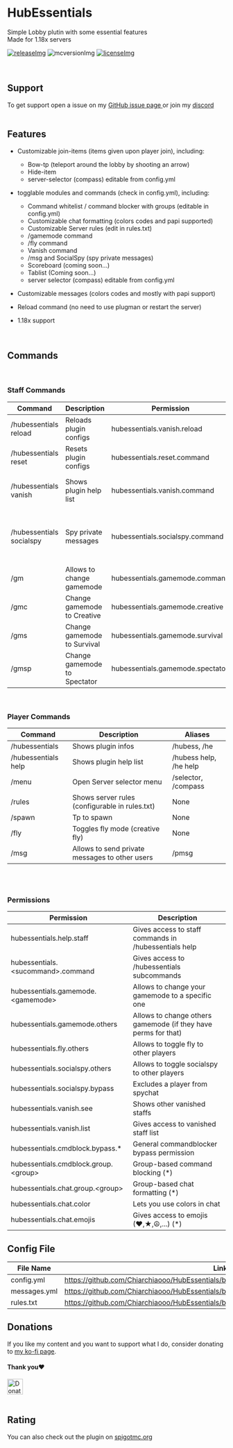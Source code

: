 [licenseImg]: https://img.shields.io/badge/License-GPL--3.0-important
[license]: https://github.com/Chiarchiaooo/HubEssentials/blob/master/LICENSE
[mcversionImg]: https://img.shields.io/badge/MC%20Version-1.18x-success
[mcversion]: https://www.spigotmc.org/resources/hubessentials
[releaseImg]: https://img.shields.io/badge/Version-1.0-blue
[release]: https://github.com/Chiarchiaooo/HubEssentials/releases/latest

# HubEssentials
Simple Lobby plutin with some essential features<br>
Made for 1.18x servers
<br>

[![releaseImg]][release] ![mcversionImg] [![licenseImg]][license]


<br>

## Support

To get support open a issue on my <a href=https://github.com/Chiarchiaooo/HubEssentials/issues> GitHub issue page </a> or join my <a href=https://dsc.gg/cliffycommunity>discord</a><br><br>

## Features

* Customizable join-items (items given upon player join), including:
  * Bow-tp (teleport around the lobby by shooting an arrow)
  * Hide-item
  * server-selector (compass) editable from config.yml

* togglable modules and commands (check in config.yml), including:
  * Command whitelist / command blocker with groups (editable in config.yml)
  * Customizable chat formatting (colors codes and papi supported)
  * Customizable Server rules (edit in rules.txt)
  * /gamemode command
  * /fly command
  * Vanish command 
  * /msg and SocialSpy (spy private messages)
  * Scoreboard (coming soon...)
  * Tablist (Coming soon...)
  * server selector (compass) editable from config.yml

* Customizable messages (colors codes and mostly with papi support)
* Reload command (no need to use plugman or restart the server)
* 1.18x support

<br>

## Commands
<br>

### Staff Commands
| Command | Description | Permission | Aliases |
| --------------- | ---------------- | ---------------- | ---------------- |
| /hubessentials reload | Reloads plugin configs | hubessentials.vanish.reload | /hubess reload, /he reload |
| /hubessentials reset | Resets plugin configs | hubessentials.reset.command | /hubess reset, /he reset |
| /hubessentials vanish | Shows plugin help list | hubessentials.vanish.command | /hubess vanish, /he vanish , /vanish, /v |
| /hubessentials socialspy | Spy private messages | hubessentials.socialspy.command | /hubess socialspy, /he socialspy, /socialspy, /ss |
| /gm | Allows to change gamemode | hubessentials.gamemode.command  | /gamemode |
| /gmc | Change gamemode to Creative | hubessentials.gamemode.creative | /gm c, /gamemode creative |
| /gms | Change gamemode to Survival | hubessentials.gamemode.survival | /gm s, /gamemode survival |
| /gmsp | Change gamemode to Spectator | hubessentials.gamemode.spectator | /gm sp, /gamemode spectator |

<br> 

### Player Commands
| Command | Description | Aliases |
| --------------- | ---------------- | ---------------- |
| /hubessentials | Shows plugin infos | /hubess, /he |
| /hubessentials help | Shows plugin help list | /hubess help, /he help |
| /menu | Open Server selector menu | /selector, /compass |
| /rules | Shows server rules (configurable in rules.txt) | None |
| /spawn | Tp to spawn | None |
| /fly | Toggles fly mode (creative fly) | None |
| /msg | Allows to send private messages to other users | /pmsg |

<br><br>
### Permissions

| Permission | Description |
| --------------- | ---------------- |
| hubessentials.help.staff | Gives access to staff commands in /hubessentials help |
| hubessentials.\<sucommand>\.command | Gives access to /hubessentials subcommands |
| hubessentials.gamemode.\<gamemode> | Allows to change your gamemode to a specific one |
| hubessentials.gamemode.others | Allows to change others gamemode (if they have perms for that) |
| hubessentials.fly.others | Allows to toggle fly to other players |
| hubessentials.socialspy.others | Allows to toggle socialspy to other players |
| hubessentials.socialspy.bypass | Excludes a player from spychat |
| hubessentials.vanish.see  | Shows other vanished staffs |
| hubessentials.vanish.list |  Gives access to vanished staff list |
| hubessentials.cmdblock.bypass.* | General commandblocker bypass permission |
| hubessentials.cmdblock.group.\<group> | Group-based command blocking (*) |
| hubessentials.chat.group.\<group> | Group-based chat formatting (*) |
| hubessentials.chat.color |  Lets you use colors in chat  |
| hubessentials.chat.emojis|  Gives access to emojis (❤,★,☮,...) (*) |


## Config File
| File Name  | Link |
| ---------- | ---- |
| config.yml | https://github.com/Chiarchiaooo/HubEssentials/blob/master/src/main/resources/config.yml |
| messages.yml | https://github.com/Chiarchiaooo/HubEssentials/blob/master/src/main/resources/messages.yml |
| rules.txt | https://github.com/Chiarchiaooo/HubEssentials/blob/master/src/main/resources/rules.txt |

## Donations

If you like my content and you want to support what I do, consider donating to <a href='https://ko-fi.com/U7U59S2LZ'>my ko-fi page</a>. <br>
#### Thank you❤️
<a href='https://ko-fi.com/U7U59S2LZ' target='_blank'><img height='36' style='border:0px;height:36px;' src='https://cdn.ko-fi.com/cdn/kofi1.png?v=3' border='0' alt='Donate at ko-fi.com' /></a>
<br><br>

## Rating

You can also check out the plugin on <a href=https://www.spigotmc.org/resources/hubessentials.102016>spigotmc.org</a><br><br>

